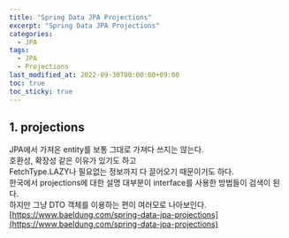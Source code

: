 ```yaml
---
title: "Spring Data JPA Projections"
excerpt: "Spring Data JPA Projections"
categories: 
  - JPA
tags: 
  - JPA
  - Projections
last_modified_at: 2022-09-30T00:00:00+09:00
toc: true
toc_sticky: true
---
```

## 1. projections
JPA에서 가져온 entity를 보통 그대로 가져다 쓰지는 않는다.  
호환성, 확장성 같은 이유가 있기도 하고  
FetchType.LAZY나 필요없는 정보까지 다 끌어오기 때문이기도 하다.  
한국에서 projections에 대한 설명 대부분이 interface를 사용한 방법들이 검색이 된다.  
하지만 그냥 DTO 객체를 이용하는 편이 여러모로 나아보인다.  
[https://www.baeldung.com/spring-data-jpa-projections](https://www.baeldung.com/spring-data-jpa-projections)  
